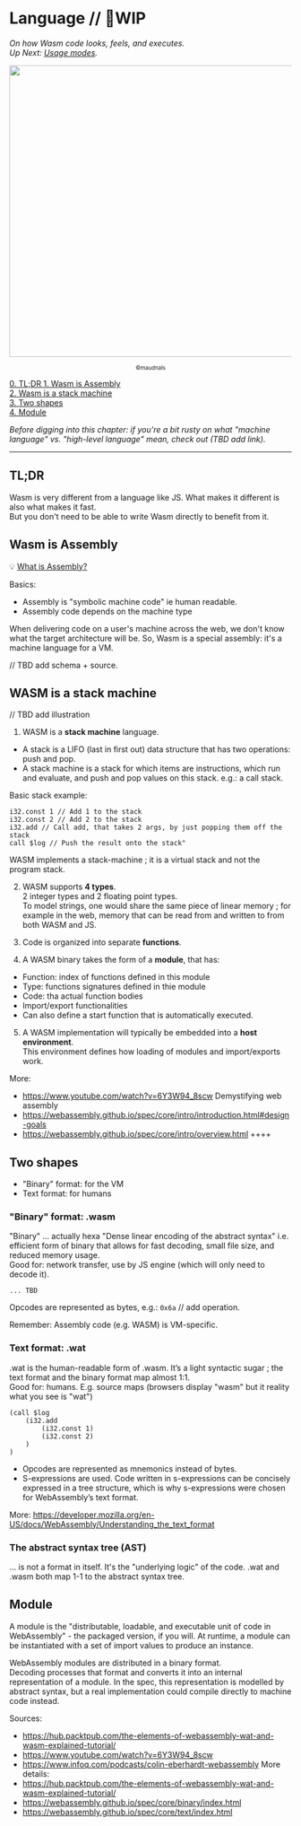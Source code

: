 # Language // 🚧WIP

_On how Wasm code looks, feels, and executes._  
_Up Next: [Usage modes](https://github.com/maudnals/wasm-nano-handbook/blob/master/3-wasm-use.md)._

<p align="center">
<img width="520" src="https://raw.githubusercontent.com/maudnals/wasm-nano-handbook/master/img/language.jpg">   
	<div align="center"><sub><sup>©maudnals</sup></sub></div> 
</p>

[0. TL;DR ](https://github.com/maudnals/wasm-nano-handbook/blob/master/2-wasm-language.md#tl-dr)
[1. Wasm is Assembly ](https://github.com/maudnals/wasm-nano-handbook/blob/master/2-wasm-language.md#wasm-is-assembly)  
[2. Wasm is a stack machine](https://github.com/maudnals/wasm-nano-handbook/blob/master/2-wasm-language.md#wasm-is-a-stack-machine)  
[3. Two shapes](https://github.com/maudnals/wasm-nano-handbook/blob/master/2-wasm-language.md#two-shapes)  
[4. Module](https://github.com/maudnals/wasm-nano-handbook/blob/master/2-wasm-language.md#module)

_Before digging into this chapter: if you're a bit rusty on what "machine language" vs. "high-level language" mean, check out (TBD add link)._

---

## TL;DR

Wasm is very different from a language like JS. What makes it different is also what makes it fast.  
But you don't need to be able to write Wasm directly to benefit from it.

## Wasm is Assembly

💡 [What is Assembly?](https://github.com/maudnals/wasm-nano-handbook/blob/master/asides/aside-languages.md)

Basics:

- Assembly is "symbolic machine code" ie human readable.
- Assembly code depends on the machine type

When delivering code on a user's machine across the web, we don't know what the target architecture will be. So, Wasm is a special assembly: it's a machine language for a VM.

// TBD add schema + source.

## WASM is a stack machine

// TBD add illustration

1. WASM is a **stack machine** language.

- A stack is a LIFO (last in first out) data structure that has two operations: push and pop.
- A stack machine is a stack for which items are instructions, which run and evaluate, and push and pop values on this stack. e.g.: a call stack.

Basic stack example:

```wasm
i32.const 1 // Add 1 to the stack
i32.const 2 // Add 2 to the stack
i32.add // Call add, that takes 2 args, by just popping them off the stack
call $log // Push the result onto the stack"
```

WASM implements a stack-machine ; it is a virtual stack and not the program stack.

2. WASM supports **4 types**.  
   2 integer types and 2 floating point types.  
   To model strings, one would share the same piece of linear memory ; for example in the web, memory that can be read from and written to from both WASM and JS.

3. Code is organized into separate **functions**.

4. A WASM binary takes the form of a **module**, that has:

- Function: index of functions defined in this module
- Type: functions signatures defined in thie module
- Code: tha actual function bodies
- Import/export functionalities
- Can also define a start function that is automatically executed.

5. A WASM implementation will typically be embedded into a **host environment**.  
   This environment defines how loading of modules and import/exports work.

More:

- https://www.youtube.com/watch?v=6Y3W94_8scw Demystifying web assembly
- https://webassembly.github.io/spec/core/intro/introduction.html#design-goals
- https://webassembly.github.io/spec/core/intro/overview.html ++++

## Two shapes

- "Binary" format: for the VM
- Text format: for humans

### "Binary" format: .wasm

"Binary" ... actually hexa
"Dense linear encoding of the abstract syntax" i.e. efficient form of binary that allows for fast decoding, small file size, and reduced memory usage.  
Good for: network transfer, use by JS engine (which will only need to decode it).

```wasm
... TBD
```

Opcodes are represented as bytes, e.g.:
`0x6a` // add operation.

Remember: Assembly code (e.g. WASM) is VM-specific.

### Text format: .wat

.wat is the human-readable form of .wasm. It’s a light syntactic sugar ; the text format and the binary format map almost 1:1.  
Good for: humans. E.g. source maps (browsers display "wasm" but it reality what you see is "wat")

```
(call $log
	(i32.add
		(i32.const 1)
		(i32.const 2)
	)
)
```

- Opcodes are represented as mnemonics instead of bytes.
- S-expressions are used. Code written in s-expressions can be concisely expressed in a tree structure, which is why s-expressions were chosen for WebAssembly’s text format.

More: https://developer.mozilla.org/en-US/docs/WebAssembly/Understanding_the_text_format

### The abstract syntax tree (AST)

... is not a format in itself. It's the "underlying logic" of the code.
.wat and .wasm both map 1-1 to the abstract syntax tree.

## Module

A module is the "distributable, loadable, and executable unit of code in WebAssembly" - the packaged version, if you will.
At runtime, a module can be instantiated with a set of import values to produce an instance.

WebAssembly modules are distributed in a binary format.  
Decoding processes that format and converts it into an internal representation of a module.
In the spec, this representation is modelled by abstract syntax, but a real implementation could compile directly to machine code instead.

Sources:

- https://hub.packtpub.com/the-elements-of-webassembly-wat-and-wasm-explained-tutorial/
- https://www.youtube.com/watch?v=6Y3W94_8scw
- https://www.infoq.com/podcasts/colin-eberhardt-webassembly
  More details:
- https://hub.packtpub.com/the-elements-of-webassembly-wat-and-wasm-explained-tutorial/
- https://webassembly.github.io/spec/core/binary/index.html
- https://webassembly.github.io/spec/core/text/index.html
